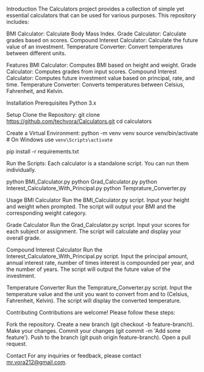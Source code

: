 Introduction
The Calculators project provides a collection of simple yet essential calculators that can be used for various purposes. This repository includes:

BMI Calculator: Calculate Body Mass Index.
Grade Calculator: Calculate grades based on scores.
Compound Interest Calculator: Calculate the future value of an investment.
Temperature Converter: Convert temperatures between different units.

Features
BMI Calculator: Computes BMI based on height and weight.
Grade Calculator: Computes grades from input scores.
Compound Interest Calculator: Computes future investment value based on principal, rate, and time.
Temperature Converter: Converts temperatures between Celsius, Fahrenheit, and Kelvin.

Installation
Prerequisites
Python 3.x

Setup
Clone the Repository:
git clone https://github.com/techvora/Calculators.git
cd calculators

Create a Virtual Environment:
python -m venv venv
source venv/bin/activate  # On Windows use `venv\Scripts\activate`

pip install -r requirements.txt

Run the Scripts:
Each calculator is a standalone script. You can run them individually.

python BMI_Calculator.py
python Grad_Calculator.py
python Interest_Calculatore_With_Principal.py
python Temprature_Converter.py

Usage
BMI Calculator
Run the BMI_Calculator.py script.
Input your height and weight when prompted.
The script will output your BMI and the corresponding weight category.

Grade Calculator
Run the Grad_Calculator.py script.
Input your scores for each subject or assignment.
The script will calculate and display your overall grade.

Compound Interest Calculator
Run the Interest_Calculatore_With_Principal.py script.
Input the principal amount, annual interest rate, number of times interest is compounded per year, and the number of years.
The script will output the future value of the investment.

Temperature Converter
Run the Temprature_Converter.py script.
Input the temperature value and the unit you want to convert from and to (Celsius, Fahrenheit, Kelvin).
The script will display the converted temperature.

Contributing
Contributions are welcome! Please follow these steps:

Fork the repository.
Create a new branch (git checkout -b feature-branch).
Make your changes.
Commit your changes (git commit -m 'Add some feature').
Push to the branch (git push origin feature-branch).
Open a pull request.

Contact
For any inquiries or feedback, please contact mr.vora212@gmail.com.

